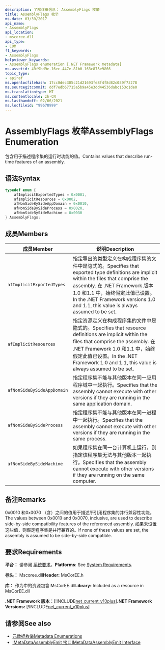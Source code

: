 ```yaml
---
description: 了解详细信息： AssemblyFlags 枚举
title: AssemblyFlags 枚举
ms.date: 03/30/2017
api_name:
- AssemblyFlags
api_location:
- mscoree.dll
api_type:
- COM
f1_keywords:
- AssemblyFlags
helpviewer_keywords:
- AssemblyFlags enumeration [.NET Framework metadata]
ms.assetid: 40f9bd9e-16ec-447e-81b0-168c875e9866
topic_type:
- apiref
ms.openlocfilehash: 17cc0dec305c21d21693fe8f4f8d82c039f73278
ms.sourcegitcommit: ddf7edb67715a5b9a45e3dd44536dabc153c1de0
ms.translationtype: MT
ms.contentlocale: zh-CN
ms.lasthandoff: 02/06/2021
ms.locfileid: "99678999"
---
```

# <a name="assemblyflags-enumeration"></a><span data-ttu-id="278fe-103">AssemblyFlags 枚举</span><span class="sxs-lookup"><span data-stu-id="278fe-103">AssemblyFlags Enumeration</span></span>

<span data-ttu-id="278fe-104">包含用于描述程序集的运行时功能的值。</span><span class="sxs-lookup"><span data-stu-id="278fe-104">Contains values that describe run-time features of an assembly.</span></span>  
  
## <a name="syntax"></a><span data-ttu-id="278fe-105">语法</span><span class="sxs-lookup"><span data-stu-id="278fe-105">Syntax</span></span>  
  
```cpp  
typedef enum {  
    afImplicitExportedTypes = 0x0001,  
    afImplicitResources = 0x0002,  
    afNonSideBySideAppDomain = 0x0010,  
    afNonSideBySideProcess = 0x0020,  
    afNonSideBySideMachine = 0x0030  
} AssemblyFlags;  
```  
  
## <a name="members"></a><span data-ttu-id="278fe-106">成员</span><span class="sxs-lookup"><span data-stu-id="278fe-106">Members</span></span>  
  
|<span data-ttu-id="278fe-107">成员</span><span class="sxs-lookup"><span data-stu-id="278fe-107">Member</span></span>|<span data-ttu-id="278fe-108">说明</span><span class="sxs-lookup"><span data-stu-id="278fe-108">Description</span></span>|  
|------------|-----------------|  
|`afImplicitExportedTypes`|<span data-ttu-id="278fe-109">指定导出的类型定义在构成程序集的文件中是隐式的。</span><span class="sxs-lookup"><span data-stu-id="278fe-109">Specifies that exported type definitions are implicit within the files that comprise the assembly.</span></span> <span data-ttu-id="278fe-110">在 .NET Framework 版本1.0 和1.1 中，始终假定此值已设置。</span><span class="sxs-lookup"><span data-stu-id="278fe-110">In the .NET Framework versions 1.0 and 1.1, this value is always assumed to be set.</span></span>|  
|`afImplicitResources`|<span data-ttu-id="278fe-111">指定资源定义在构成程序集的文件中是隐式的。</span><span class="sxs-lookup"><span data-stu-id="278fe-111">Specifies that resource definitions are implicit within the files that comprise the assembly.</span></span> <span data-ttu-id="278fe-112">在 .NET Framework 1.0 和1.1 中，始终假定此值已设置。</span><span class="sxs-lookup"><span data-stu-id="278fe-112">In the .NET Framework 1.0 and 1.1, this value is always assumed to be set.</span></span>|  
|`afNonSideBySideAppDomain`|<span data-ttu-id="278fe-113">指定程序集不能与其他版本在同一应用程序域中一起执行。</span><span class="sxs-lookup"><span data-stu-id="278fe-113">Specifies that the assembly cannot execute with other versions if they are running in the same application domain.</span></span>|  
|`afNonSideBySideProcess`|<span data-ttu-id="278fe-114">指定程序集不能与其他版本在同一进程中一起执行。</span><span class="sxs-lookup"><span data-stu-id="278fe-114">Specifies that the assembly cannot execute with other versions if they are running in the same process.</span></span>|  
|`afNonSideBySideMachine`|<span data-ttu-id="278fe-115">如果程序集在同一台计算机上运行，则指定该程序集无法与其他版本一起执行。</span><span class="sxs-lookup"><span data-stu-id="278fe-115">Specifies that the assembly cannot execute with other versions if they are running on the same computer.</span></span>|  
  
## <a name="remarks"></a><span data-ttu-id="278fe-116">备注</span><span class="sxs-lookup"><span data-stu-id="278fe-116">Remarks</span></span>  

 <span data-ttu-id="278fe-117">0x0010 和0x0070 （含）之间的值用于描述所引用程序集的并行兼容性功能。</span><span class="sxs-lookup"><span data-stu-id="278fe-117">The values between 0x0010 and 0x0070, inclusive, are used to describe side-by-side compatibility features of the referenced assembly.</span></span> <span data-ttu-id="278fe-118">如果未设置这些值，则假定程序集是并行兼容的。</span><span class="sxs-lookup"><span data-stu-id="278fe-118">If none of these values are set, the assembly is assumed to be side-by-side compatible.</span></span>  
  
## <a name="requirements"></a><span data-ttu-id="278fe-119">要求</span><span class="sxs-lookup"><span data-stu-id="278fe-119">Requirements</span></span>  

 <span data-ttu-id="278fe-120">**平台：** 请参阅 [系统要求](../../get-started/system-requirements.md)。</span><span class="sxs-lookup"><span data-stu-id="278fe-120">**Platforms:** See [System Requirements](../../get-started/system-requirements.md).</span></span>  
  
 <span data-ttu-id="278fe-121">**标头：** Mscoree.dll</span><span class="sxs-lookup"><span data-stu-id="278fe-121">**Header:** MsCorEE.h</span></span>  
  
 <span data-ttu-id="278fe-122">**库：** 作为中的资源包含 MsCorEE.dll</span><span class="sxs-lookup"><span data-stu-id="278fe-122">**Library:** Included as a resource in MsCorEE.dll</span></span>  
  
 <span data-ttu-id="278fe-123">**.NET Framework 版本：**[!INCLUDE[net_current_v10plus](../../../../includes/net-current-v10plus-md.md)]</span><span class="sxs-lookup"><span data-stu-id="278fe-123">**.NET Framework Versions:** [!INCLUDE[net_current_v10plus](../../../../includes/net-current-v10plus-md.md)]</span></span>  
  
## <a name="see-also"></a><span data-ttu-id="278fe-124">请参阅</span><span class="sxs-lookup"><span data-stu-id="278fe-124">See also</span></span>

- [<span data-ttu-id="278fe-125">元数据枚举</span><span class="sxs-lookup"><span data-stu-id="278fe-125">Metadata Enumerations</span></span>](metadata-enumerations.md)
- [<span data-ttu-id="278fe-126">IMetaDataAssemblyEmit 接口</span><span class="sxs-lookup"><span data-stu-id="278fe-126">IMetaDataAssemblyEmit Interface</span></span>](imetadataassemblyemit-interface.md)
